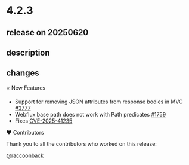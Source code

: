 # 4.2.3

## release on 20250620
## description
## changes
⭐ New Features

* Support for removing JSON attributes from response bodies in MVC <a href="https://github.com/spring-cloud/spring-cloud-gateway/pull/3777" data-hovercard-type="pull_request" data-hovercard-url="/spring-cloud/spring-cloud-gateway/pull/3777/hovercard">#3777</a>
* Webflux base path does not work with Path predicates <a href="https://github.com/spring-cloud/spring-cloud-gateway/issues/1759" data-hovercard-type="issue" data-hovercard-url="/spring-cloud/spring-cloud-gateway/issues/1759/hovercard">#1759</a>
* Fixes <a href="https://spring.io/security/cve-2025-41235" rel="nofollow">CVE-2025-41235</a>

❤️ Contributors

Thank you to all the contributors who worked on this release:

<a class="user-mention notranslate" data-hovercard-type="user" data-hovercard-url="/users/raccoonback/hovercard" data-octo-click="hovercard-link-click" data-octo-dimensions="link_type:self" href="https://github.com/raccoonback">@raccoonback</a>

